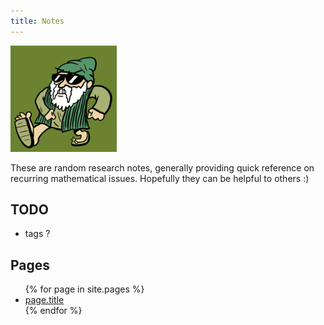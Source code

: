 ```yaml
---
title: Notes
---
```


![yo euclid](euclid.png)


These are random research notes, generally providing quick reference
on recurring mathematical issues. Hopefully they can be helpful to
others :)

## TODO
   - tags ?

## Pages

<ul>
{% for page in site.pages %}
<li><a href="page.url">page.title</a></li>
{% endfor %}
</ul>



